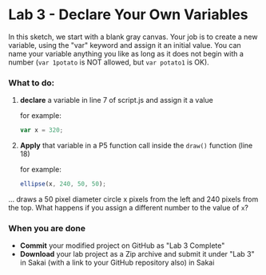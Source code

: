 	
# Lab 3 - Declare Your Own Variables

In this sketch, we start with a blank gray canvas. Your job is to create a new variable, using the "var" keyword and assign it an initial value. You can name your variable anything you like as long as it does not begin with a number (```var 1potato``` is NOT allowed, but ```var potato1``` is OK).

### What to do:

1. **declare** a variable in line 7 of script.js and assign it a value

    for example:

    ``` javascript
    var x = 320; 
    ```

2. **Apply** that variable in a P5 function call inside the `draw()` function (line 18)

    for example:

    ```javascript
    ellipse(x, 240, 50, 50);
    ```

... draws a 50 pixel diameter circle x pixels from the left and 240 pixels from the top. What happens if you assign a different number to the value of ```x```?

### When you are done
* **Commit** your modified project on GitHub as "Lab 3 Complete"
* **Download** your lab project as a Zip archive and submit it under "Lab 3" in Sakai (with a link to your GitHub repository also) in Sakai

